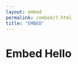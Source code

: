 ```yaml
---
layout: embed
permalink: /embed/7.html
title: "EMBED"
---
```


<style>

</style>

</head><body oncontextmenu="return false">

<h1>Embed Hello</h1>

<script>

</script>
